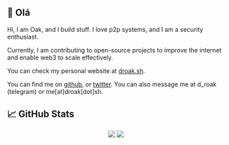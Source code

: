## 👋 Olá
Hi, I am Oak, and I build stuff. I love p2p systems, and I am a security enthusiast.

Currently, I am contributing to open-source projects to improve the internet and enable web3 to scale effectively.

You can check my personal website at [droak.sh](https://droak.sh/).

You can find me on [github](https://github.com/d-roak), or [twitter](https://twitter.com/droak_). You can also message me at d_roak (telegram) or me[at]droak[dot]sh.

## &#x1f4c8; GitHub Stats
<div align="center">
  <img src="https://github-readme-stats.vercel.app/api?username=d-roak&show_icons=true&line_height=27&count_private=true&title_color=c9cacc&text_color=c9cacc&icon_color=774c54&bg_color=313340" />
  <img src="https://github-readme-stats.vercel.app/api/top-langs/?username=d-roak&hide=shell,java,tex&title_color=c9cacc&text_color=c9cacc&bg_color=313340&langs_count=3" />
</div>

